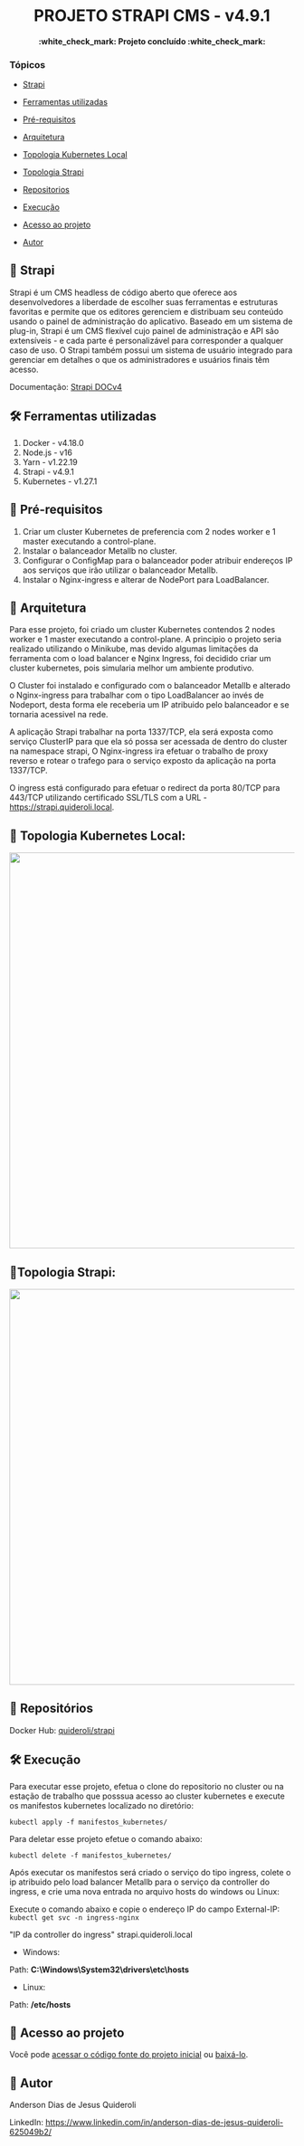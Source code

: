 <h1 align="center"> PROJETO STRAPI CMS - v4.9.1 </h1>
<h4 align="center"> 
    :white_check_mark:  Projeto concluído  :white_check_mark:
</h4>

### Tópicos 

- [Strapi](#strapi)

- [Ferramentas utilizadas](#ferramentas-utilizadas)

- [Pré-requisitos](#pré-requisitos)

- [Arquitetura](#arquitetura)

- [Topologia Kubernetes Local](#topologia-kubernetes-local)

- [Topologia Strapi](#topologia-strapi)

- [Repositorios](#repositórios)

- [Execução](#execução)

- [Acesso ao projeto](#acesso-ao-projeto)
 
- [Autor](#autor)


## 💽 Strapi

Strapi é um CMS headless de código aberto que oferece aos desenvolvedores a liberdade de escolher suas ferramentas e estruturas favoritas e permite que os editores gerenciem e distribuam seu conteúdo usando o painel de administração do aplicativo. Baseado em um sistema de plug-in, Strapi é um CMS flexível cujo painel de administração e API são extensíveis - e cada parte é personalizável para corresponder a qualquer caso de uso. O Strapi também possui um sistema de usuário integrado para gerenciar em detalhes o que os administradores e usuários finais têm acesso.

Documentação: [Strapi DOCv4](https://docs.strapi.io/dev-docs/intro)

## 🛠 Ferramentas utilizadas

1. Docker - v4.18.0
2. Node.js - v16
3. Yarn - v1.22.19
4. Strapi - v4.9.1
5. Kubernetes - v1.27.1

## 🧩 Pré-requisitos

1. Criar um cluster Kubernetes de preferencia com 2 nodes worker e 1 master executando a control-plane.
2. Instalar o balanceador Metallb no cluster.
3. Configurar o ConfigMap para o balanceador poder atribuir endereços IP aos serviços que irão utilizar o balanceador Metallb.
4. Instalar o Nginx-ingress e alterar de NodePort para LoadBalancer.

## 📏 Arquitetura

Para esse projeto, foi criado um cluster Kubernetes contendos 2 nodes worker e 1 master executando a control-plane.
A principio o projeto seria realizado utilizando o Minikube, mas devido algumas limitações da ferramenta com o load balancer e Nginx Ingress, foi decidido criar um cluster kubernetes, pois simularia melhor um ambiente produtivo.

O Cluster foi instalado e configurado com o balanceador Metallb e alterado o Nginx-ingress para trabalhar com o tipo LoadBalancer ao invés de Nodeport, desta forma ele receberia um IP atribuido pelo balanceador e se tornaria acessivel na rede.

A aplicação Strapi trabalhar na porta 1337/TCP, ela será exposta como serviço ClusterIP para que ela só possa ser acessada de dentro do cluster na namespace strapi, O Nginx-ingress ira efetuar o trabalho de proxy reverso e rotear o trafego para o serviço exposto da aplicação na porta 1337/TCP.

O ingress está configurado para efetuar o redirect da porta 80/TCP para 443/TCP utilizando certificado SSL/TLS com a URL - https://strapi.quideroli.local.

## 📐 Topologia Kubernetes Local:

<div allign="center">
<img src="https://user-images.githubusercontent.com/127318593/233861958-722d0fc2-3302-465e-bd1e-4982dc0d6153.JPG" width="700px" />
</div>

## 📐Topologia Strapi:

<div allign="center">
<img src="https://user-images.githubusercontent.com/127318593/233864136-a69bb5d5-5d7a-4adb-b0c5-4b05464e5321.JPG" width="700px" />
</div>

## 📁 Repositórios

Docker Hub: [quideroli/strapi](https://hub.docker.com/r/quideroli/strapi)

## 🛠️ Execução

Para executar esse projeto, efetua o clone do repositorio no cluster ou na estação de trabalho que posssua acesso ao cluster kubernetes e execute os manifestos kubernetes localizado no diretório:

`kubectl apply -f manifestos_kubernetes/`
 
Para deletar esse projeto efetue o comando abaixo:

`kubectl delete -f manifestos_kubernetes/`

Após executar os manifestos será criado o serviço do tipo ingress, colete o ip atribuido pelo load balancer Metallb para o serviço da controller do ingress, e crie uma nova entrada no arquivo hosts do windows ou Linux:

Execute o comando abaixo e copie o endereço IP do campo External-IP:
`kubectl get svc -n ingress-nginx`

"IP da controller do ingress" strapi.quideroli.local

- Windows:

Path: **C:\Windows\System32\drivers\etc\hosts**

- Linux:

Path: **/etc/hosts**

## 📁 Acesso ao projeto

Você pode [acessar o código fonte do projeto inicial](https://github.com/strapi/strapi) ou [baixá-lo](https://github.com/strapi/strapi/archive/refs/heads/main.zip).

## 👦 Autor
Anderson Dias de Jesus Quideroli

LinkedIn: https://www.linkedin.com/in/anderson-dias-de-jesus-quideroli-625049b2/